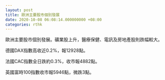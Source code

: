 ```yaml
---
layout: post
title: 歐洲主要股市個別發展
date: 2020-10-08 06:08:14.000000000 +08:00
categories: rthk
---
```


歐洲主要股市個別發展。礦業股上升，醫療保健、電訊及房地產股則跌幅較大。

德國DAX指數高收近0.2%，報12928點。

法國CAC指數全日跌約0.3%，收市報4882點。

英國富時100指數收市報5946點，微跌3點。

